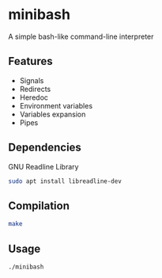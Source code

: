 # minibash

A simple bash-like command-line interpreter

## Features

- Signals
- Redirects
- Heredoc
- Environment variables
- Variables expansion
- Pipes

## Dependencies

GNU Readline Library

```sh
sudo apt install libreadline-dev
```

## Compilation

```sh
make
```

## Usage

```sh
./minibash
```
